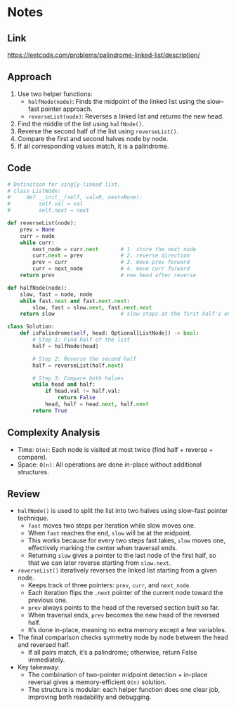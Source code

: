 # Notes

## Link
https://leetcode.com/problems/palindrome-linked-list/description/

## Approach
1. Use two helper functions:
   - `halfNode(node)`: Finds the midpoint of the linked list using the slow–fast pointer approach.
   - `reverseList(node)`: Reverses a linked list and returns the new head.
2. Find the middle of the list using `halfNode()`.
3. Reverse the second half of the list using `reverseList()`.
4. Compare the first and second halves node by node.
5. If all corresponding values match, it is a palindrome.

## Code
``` python
# Definition for singly-linked list.
# class ListNode:
#     def __init__(self, val=0, next=None):
#         self.val = val
#         self.next = next

def reverseList(node):
    prev = None
    curr = node
    while curr:
        next_node = curr.next       # 1. store the next node
        curr.next = prev            # 2. reverse direction
        prev = curr                 # 3. move prev forward
        curr = next_node            # 4. move curr forward
    return prev                     # new head after reverse

def halfNode(node):
    slow, fast = node, node
    while fast.next and fast.next.next:
        slow, fast = slow.next, fast.next.next
    return slow                     # slow stops at the first half's end

class Solution:
    def isPalindrome(self, head: Optional[ListNode]) -> bool:
        # Step 1: Find half of the list
        half = halfNode(head)

        # Step 2: Reverse the second half
        half = reverseList(half.next)

        # Step 3: Compare both halves
        while head and half:
            if head.val != half.val:
                return False
            head, half = head.next, half.next
        return True
```

## Complexity Analysis
- Time: `O(n)`: Each node is visited at most twice (find half + reverse + compare).
- Space: `O(n)`: All operations are done in-place without additional structures.

## Review
- `halfNode()` is used to split the list into two halves using slow–fast pointer technique.
    - `fast` moves two steps per iteration while slow moves one.
    - When `fast` reaches the end, `slow` will be at the midpoint.
    - This works because for every two steps fast takes, `slow` moves one, effectively marking the center when traversal ends.
    - Returning `slow` gives a pointer to the last node of the first half, so that we can later reverse starting from `slow.next`.
- `reverseList()` iteratively reverses the linked list starting from a given node.
    - Keeps track of three pointers: `prev`, `curr`, and `next_node`.
    - Each iteration flips the `.next` pointer of the current node toward the previous one.
    - `prev` always points to the head of the reversed section built so far.
    - When traversal ends, `prev` becomes the new head of the reversed half.
    - It’s done in-place, meaning no extra memory except a few variables.
- The final comparison checks symmetry node by node between the head and reversed half.
    - If all pairs match, it’s a palindrome; otherwise, return False immediately.
- Key takeaway:
    - The combination of two-pointer midpoint detection + in-place reversal gives a memory-efficient `O(n)` solution.
    - The structure is modular: each helper function does one clear job, improving both readability and debugging.
